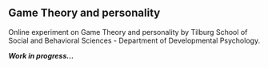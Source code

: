 ## Game Theory and personality

Online experiment on Game Theory and personality by Tilburg School of Social and Behavioral Sciences - Department of Developmental Psychology.

***Work in progress...***